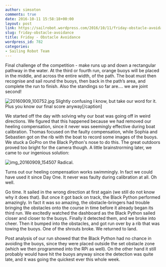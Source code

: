 ```yaml
---
author: simsoton
comments: true
date: 2016-10-11 15:58:18+00:00
layout: post
link: https://sailrobot.wordpress.com/2016/10/11/friday-obstacle-avoidance/
slug: friday-obstacle-avoidance
title: Friday - Obstacle Avoidance
wordpress_id: 782
categories:
- Sailing Robot Team
---
```


Final challenge of the competition - make runs up and down a rectangular pathway in the water. At the third or fourth run, orange buoys will be placed in the middle, and across the entire width, of the path. The boat must then recognise and sail round the buoys, then back in the path’s area, and complete the run to finish. Also the standings so far are.... we are joint second!

![20160909_100752.jpg](https://sailrobot.files.wordpress.com/2016/10/20160909_100752.jpg) Slightly confusing I know, but take our word for it. Plus you know our final score anyway[/caption]

We started off the day with solving why our boat was going off in weird directions. We figured that this happened because we had removed our heeling compensation, since it never was seemingly effective during boat calibration. Thomas focused on the faulty compensation, while Sophia and Sebastien got on the rib with the boat to record some images of the buoys. We stuck a GoPro on the Black Python's nose to do this. The great outdoors proved too bright for the camera though. A little brainstrorming later, we came to our ingenious solution:

![img_20160909_154507](https://sailrobot.files.wordpress.com/2016/10/img_20160909_154507.jpg) Radical.

Turns out our heeling compensation works swimmingly. In fact we could have used it since Day One. It never was faulty during calibration at all. Oh well.

Go time. It sailed in the wrong direction at first again (we still do not know why it does that). But once it got back on track, the Black Python performed amazingly. In fact it was so amazing, the obstacle-bringers had trouble bringing the obstacles onto the course in time before it already began its third run. We excitedly watched the dashboard as the Black Python sailed closer and closer to the buoys. Finally it detected them, and we broke into cheer. Then it bumped into the obstacles, and got run over by a rib that was towing the buoys. One of the shrouts broke. We returned to land.

Post analysis of our run showed that the Black Python had no chance in avoiding the buoys, since they were placed outside the set obstacle zone (which we then programmed into the RPi as well). On the other hand it still probably would have hit the buoys anyway since the detection was quite late, and it was going the quickest ever this whole week.
